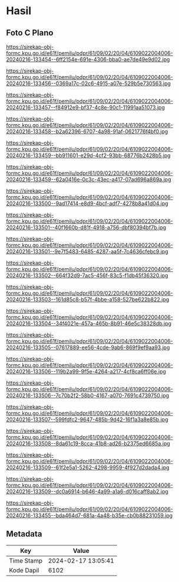 # Hasil

## Foto C Plano

https://sirekap-obj-formc.kpu.go.id/e61f/pemilu/pdpr/61/09/02/20/04/6109022004006-20240216-133454--6ff2154e-691e-4306-bba0-ae7de49e9d02.jpg

https://sirekap-obj-formc.kpu.go.id/e61f/pemilu/pdpr/61/09/02/20/04/6109022004006-20240216-133456--0369a17c-02c6-4915-a07e-529b5e730563.jpg

https://sirekap-obj-formc.kpu.go.id/e61f/pemilu/pdpr/61/09/02/20/04/6109022004006-20240216-133457--f84912e9-bf37-4c8e-90c1-11991aa51073.jpg

https://sirekap-obj-formc.kpu.go.id/e61f/pemilu/pdpr/61/09/02/20/04/6109022004006-20240216-133458--b2a62396-6707-4a98-91af-0621776f4bf0.jpg

https://sirekap-obj-formc.kpu.go.id/e61f/pemilu/pdpr/61/09/02/20/04/6109022004006-20240216-133459--bb911601-e29d-4cf2-93bb-68776b2428b5.jpg

https://sirekap-obj-formc.kpu.go.id/e61f/pemilu/pdpr/61/09/02/20/04/6109022004006-20240216-133459--62a0416e-0c3c-43ec-a417-07ad696a869a.jpg

https://sirekap-obj-formc.kpu.go.id/e61f/pemilu/pdpr/61/09/02/20/04/6109022004006-20240216-133500--9ad17414-e8d9-4bcf-adf7-4278b8a41d04.jpg

https://sirekap-obj-formc.kpu.go.id/e61f/pemilu/pdpr/61/09/02/20/04/6109022004006-20240216-133501--40f1660b-d81f-4918-a756-dbf80394bf7b.jpg

https://sirekap-obj-formc.kpu.go.id/e61f/pemilu/pdpr/61/09/02/20/04/6109022004006-20240216-133501--9e7f5483-6485-4287-aa5f-7c4636cfebc9.jpg

https://sirekap-obj-formc.kpu.go.id/e61f/pemilu/pdpr/61/09/02/20/04/6109022004006-20240216-133502--664f32d9-7ac5-456f-83c5-f1db45f36320.jpg

https://sirekap-obj-formc.kpu.go.id/e61f/pemilu/pdpr/61/09/02/20/04/6109022004006-20240216-133503--161d85c8-b57f-4bbe-a158-527be622b822.jpg

https://sirekap-obj-formc.kpu.go.id/e61f/pemilu/pdpr/61/09/02/20/04/6109022004006-20240216-133504--34f4021e-457a-465b-8b91-46e5c38328db.jpg

https://sirekap-obj-formc.kpu.go.id/e61f/pemilu/pdpr/61/09/02/20/04/6109022004006-20240216-133505--07617889-ee56-4cde-9ab6-869f9ef9aa93.jpg

https://sirekap-obj-formc.kpu.go.id/e61f/pemilu/pdpr/61/09/02/20/04/6109022004006-20240216-133506--119b2a99-9f5e-4264-a217-4cf8ca6ff06e.jpg

https://sirekap-obj-formc.kpu.go.id/e61f/pemilu/pdpr/61/09/02/20/04/6109022004006-20240216-133506--7c70b2f2-58b0-4167-a070-7691c4739750.jpg

https://sirekap-obj-formc.kpu.go.id/e61f/pemilu/pdpr/61/09/02/20/04/6109022004006-20240216-133507--599fdfc2-9647-485b-9d42-16f1a3a8e85b.jpg

https://sirekap-obj-formc.kpu.go.id/e61f/pemilu/pdpr/61/09/02/20/04/6109022004006-20240216-133508--8da61c19-8cca-41b8-ad26-b2375ed6685a.jpg

https://sirekap-obj-formc.kpu.go.id/e61f/pemilu/pdpr/61/09/02/20/04/6109022004006-20240216-133509--61f2e5a1-5262-4298-9959-4f927d2dada4.jpg

https://sirekap-obj-formc.kpu.go.id/e61f/pemilu/pdpr/61/09/02/20/04/6109022004006-20240216-133509--dc0a6914-b646-4a99-a1a6-d016caff8ab2.jpg

https://sirekap-obj-formc.kpu.go.id/e61f/pemilu/pdpr/61/09/02/20/04/6109022004006-20240216-133455--bda464d7-681a-4a48-b35e-cb0b88231059.jpg


## Metadata

| Key        | Value               |
| ---------- | ------------------- |
| Time Stamp | 2024-02-17 13:05:41 |
| Kode Dapil | 6102                |



